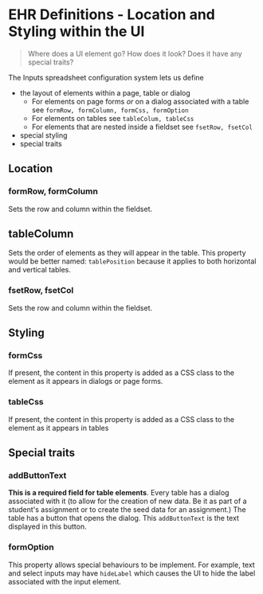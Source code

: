 # EHR Definitions - Location and Styling within the UI

> Where does a UI element go?  How does it look? Does it have any special traits?

The Inputs spreadsheet configuration system lets us define 
- the layout of elements within a page, table or dialog
   - For elements on page forms *or* on a dialog associated with a table see ```formRow, formColumn, formCss, formOption```
   - For elements on tables see ```tableColum, tableCss```
   - For elements that are nested inside a fieldset see ```fsetRow, fsetCol```
- special styling
- special traits


## Location

### formRow, formColumn
Sets the row and column within the fieldset.

## tableColumn
Sets the order of elements as they will appear in the table. This property would be better named: ```tablePosition``` because
it applies to both horizontal and vertical tables.

### fsetRow, fsetCol
Sets the row and column within the fieldset.

## Styling
### formCss
If present, the content in this property is added as a CSS class to the element as it appears in dialogs or page forms. 

### tableCss
If present, the content in this property is added as a CSS class to the element as it appears in tables

## Special traits

### addButtonText
**This is a required field for table elements**.  Every table has a dialog associated with it (to allow for the creation
of new data. Be it as part of a student's assignment or to create the seed data for an assignment.)  The table has a button
that opens the dialog. This ```addButtonText``` is the text displayed in this button. 

### formOption
This property allows special behaviours to be implement. For example, text and select inputs may have ```hideLabel``` which 
causes the UI to hide the label associated with the input element.